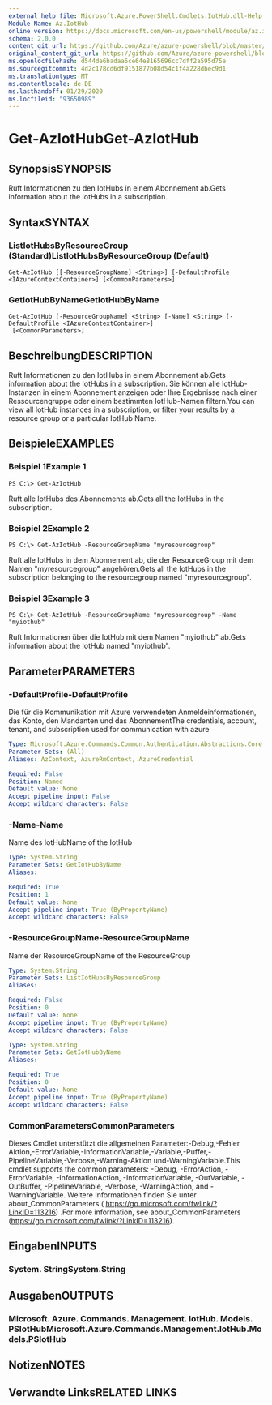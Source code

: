 ```yaml
---
external help file: Microsoft.Azure.PowerShell.Cmdlets.IotHub.dll-Help.xml
Module Name: Az.IotHub
online version: https://docs.microsoft.com/en-us/powershell/module/az.iothub/get-aziothub
schema: 2.0.0
content_git_url: https://github.com/Azure/azure-powershell/blob/master/src/IotHub/IotHub/help/Get-AzIotHub.md
original_content_git_url: https://github.com/Azure/azure-powershell/blob/master/src/IotHub/IotHub/help/Get-AzIotHub.md
ms.openlocfilehash: d544de6badaa6ce64e8165696cc7dff2a595d75e
ms.sourcegitcommit: 4d2c178cd6df9151877b08d54c1f4a228dbec9d1
ms.translationtype: MT
ms.contentlocale: de-DE
ms.lasthandoff: 01/29/2020
ms.locfileid: "93650989"
---
```

# <span data-ttu-id="4f0c2-101">Get-AzIotHub</span><span class="sxs-lookup"><span data-stu-id="4f0c2-101">Get-AzIotHub</span></span>

## <span data-ttu-id="4f0c2-102">Synopsis</span><span class="sxs-lookup"><span data-stu-id="4f0c2-102">SYNOPSIS</span></span>
<span data-ttu-id="4f0c2-103">Ruft Informationen zu den IotHubs in einem Abonnement ab.</span><span class="sxs-lookup"><span data-stu-id="4f0c2-103">Gets information about the IotHubs in a subscription.</span></span>

## <span data-ttu-id="4f0c2-104">Syntax</span><span class="sxs-lookup"><span data-stu-id="4f0c2-104">SYNTAX</span></span>

### <span data-ttu-id="4f0c2-105">ListIotHubsByResourceGroup (Standard)</span><span class="sxs-lookup"><span data-stu-id="4f0c2-105">ListIotHubsByResourceGroup (Default)</span></span>
```
Get-AzIotHub [[-ResourceGroupName] <String>] [-DefaultProfile <IAzureContextContainer>] [<CommonParameters>]
```

### <span data-ttu-id="4f0c2-106">GetIotHubByName</span><span class="sxs-lookup"><span data-stu-id="4f0c2-106">GetIotHubByName</span></span>
```
Get-AzIotHub [-ResourceGroupName] <String> [-Name] <String> [-DefaultProfile <IAzureContextContainer>]
 [<CommonParameters>]
```

## <span data-ttu-id="4f0c2-107">Beschreibung</span><span class="sxs-lookup"><span data-stu-id="4f0c2-107">DESCRIPTION</span></span>
<span data-ttu-id="4f0c2-108">Ruft Informationen zu den IotHubs in einem Abonnement ab.</span><span class="sxs-lookup"><span data-stu-id="4f0c2-108">Gets information about the IotHubs in a subscription.</span></span>
<span data-ttu-id="4f0c2-109">Sie können alle IotHub-Instanzen in einem Abonnement anzeigen oder Ihre Ergebnisse nach einer Ressourcengruppe oder einem bestimmten IotHub-Namen filtern.</span><span class="sxs-lookup"><span data-stu-id="4f0c2-109">You can view all IotHub instances in a subscription, or filter your results by a resource group or a particular IotHub Name.</span></span>

## <span data-ttu-id="4f0c2-110">Beispiele</span><span class="sxs-lookup"><span data-stu-id="4f0c2-110">EXAMPLES</span></span>

### <span data-ttu-id="4f0c2-111">Beispiel 1</span><span class="sxs-lookup"><span data-stu-id="4f0c2-111">Example 1</span></span>
```
PS C:\> Get-AzIotHub
```

<span data-ttu-id="4f0c2-112">Ruft alle IotHubs des Abonnements ab.</span><span class="sxs-lookup"><span data-stu-id="4f0c2-112">Gets all the IotHubs in the subscription.</span></span>

### <span data-ttu-id="4f0c2-113">Beispiel 2</span><span class="sxs-lookup"><span data-stu-id="4f0c2-113">Example 2</span></span>
```
PS C:\> Get-AzIotHub -ResourceGroupName "myresourcegroup"
```

<span data-ttu-id="4f0c2-114">Ruft alle IotHubs in dem Abonnement ab, die der ResourceGroup mit dem Namen "myresourcegroup" angehören.</span><span class="sxs-lookup"><span data-stu-id="4f0c2-114">Gets all the IotHubs in the subscription belonging to the resourcegroup named "myresourcegroup".</span></span>

### <span data-ttu-id="4f0c2-115">Beispiel 3</span><span class="sxs-lookup"><span data-stu-id="4f0c2-115">Example 3</span></span>
```
PS C:\> Get-AzIotHub -ResourceGroupName "myresourcegroup" -Name "myiothub"
```

<span data-ttu-id="4f0c2-116">Ruft Informationen über die IotHub mit dem Namen "myiothub" ab.</span><span class="sxs-lookup"><span data-stu-id="4f0c2-116">Gets information about the IotHub named "myiothub".</span></span>

## <span data-ttu-id="4f0c2-117">Parameter</span><span class="sxs-lookup"><span data-stu-id="4f0c2-117">PARAMETERS</span></span>

### <span data-ttu-id="4f0c2-118">-DefaultProfile</span><span class="sxs-lookup"><span data-stu-id="4f0c2-118">-DefaultProfile</span></span>
<span data-ttu-id="4f0c2-119">Die für die Kommunikation mit Azure verwendeten Anmeldeinformationen, das Konto, den Mandanten und das Abonnement</span><span class="sxs-lookup"><span data-stu-id="4f0c2-119">The credentials, account, tenant, and subscription used for communication with azure</span></span>

```yaml
Type: Microsoft.Azure.Commands.Common.Authentication.Abstractions.Core.IAzureContextContainer
Parameter Sets: (All)
Aliases: AzContext, AzureRmContext, AzureCredential

Required: False
Position: Named
Default value: None
Accept pipeline input: False
Accept wildcard characters: False
```

### <span data-ttu-id="4f0c2-120">-Name</span><span class="sxs-lookup"><span data-stu-id="4f0c2-120">-Name</span></span>
<span data-ttu-id="4f0c2-121">Name des IotHub</span><span class="sxs-lookup"><span data-stu-id="4f0c2-121">Name of the IotHub</span></span>

```yaml
Type: System.String
Parameter Sets: GetIotHubByName
Aliases:

Required: True
Position: 1
Default value: None
Accept pipeline input: True (ByPropertyName)
Accept wildcard characters: False
```

### <span data-ttu-id="4f0c2-122">-ResourceGroupName</span><span class="sxs-lookup"><span data-stu-id="4f0c2-122">-ResourceGroupName</span></span>
<span data-ttu-id="4f0c2-123">Name der ResourceGroup</span><span class="sxs-lookup"><span data-stu-id="4f0c2-123">Name of the ResourceGroup</span></span>

```yaml
Type: System.String
Parameter Sets: ListIotHubsByResourceGroup
Aliases:

Required: False
Position: 0
Default value: None
Accept pipeline input: True (ByPropertyName)
Accept wildcard characters: False
```

```yaml
Type: System.String
Parameter Sets: GetIotHubByName
Aliases:

Required: True
Position: 0
Default value: None
Accept pipeline input: True (ByPropertyName)
Accept wildcard characters: False
```

### <span data-ttu-id="4f0c2-124">CommonParameters</span><span class="sxs-lookup"><span data-stu-id="4f0c2-124">CommonParameters</span></span>
<span data-ttu-id="4f0c2-125">Dieses Cmdlet unterstützt die allgemeinen Parameter:-Debug,-Fehler Aktion,-ErrorVariable,-InformationVariable,-Variable,-Puffer,-PipelineVariable,-Verbose,-Warning-Aktion und-WarningVariable.</span><span class="sxs-lookup"><span data-stu-id="4f0c2-125">This cmdlet supports the common parameters: -Debug, -ErrorAction, -ErrorVariable, -InformationAction, -InformationVariable, -OutVariable, -OutBuffer, -PipelineVariable, -Verbose, -WarningAction, and -WarningVariable.</span></span> <span data-ttu-id="4f0c2-126">Weitere Informationen finden Sie unter about_CommonParameters ( https://go.microsoft.com/fwlink/?LinkID=113216) .</span><span class="sxs-lookup"><span data-stu-id="4f0c2-126">For more information, see about_CommonParameters (https://go.microsoft.com/fwlink/?LinkID=113216).</span></span>

## <span data-ttu-id="4f0c2-127">Eingaben</span><span class="sxs-lookup"><span data-stu-id="4f0c2-127">INPUTS</span></span>

### <span data-ttu-id="4f0c2-128">System. String</span><span class="sxs-lookup"><span data-stu-id="4f0c2-128">System.String</span></span>

## <span data-ttu-id="4f0c2-129">Ausgaben</span><span class="sxs-lookup"><span data-stu-id="4f0c2-129">OUTPUTS</span></span>

### <span data-ttu-id="4f0c2-130">Microsoft. Azure. Commands. Management. IotHub. Models. PSIotHub</span><span class="sxs-lookup"><span data-stu-id="4f0c2-130">Microsoft.Azure.Commands.Management.IotHub.Models.PSIotHub</span></span>

## <span data-ttu-id="4f0c2-131">Notizen</span><span class="sxs-lookup"><span data-stu-id="4f0c2-131">NOTES</span></span>

## <span data-ttu-id="4f0c2-132">Verwandte Links</span><span class="sxs-lookup"><span data-stu-id="4f0c2-132">RELATED LINKS</span></span>
